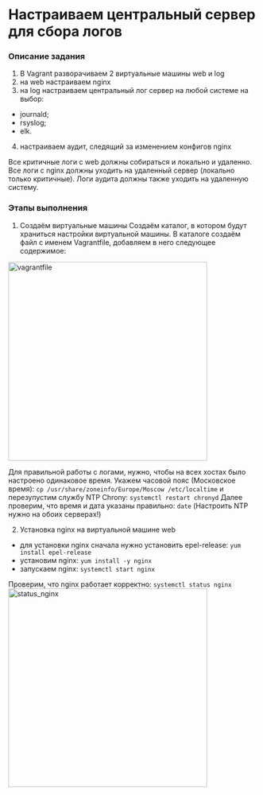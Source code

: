 # Настраиваем центральный сервер для сбора логов

### Описание задания
1. В Vagrant разворачиваем 2 виртуальные машины web и log  
2. на web настраиваем nginx  
3. на log настраиваем центральный лог сервер на любой системе на выбор:  
- journald;
- rsyslog;
- elk.
4. настраиваем аудит, следящий за изменением конфигов nginx 

Все критичные логи с web должны собираться и локально и удаленно.
Все логи с nginx должны уходить на удаленный сервер (локально только критичные).
Логи аудита должны также уходить на удаленную систему.

### Этапы выполнения

1. Создаём виртуальные машины
Создаём каталог, в котором будут храниться настройки виртуальной машины. В каталоге создаём файл с именем Vagrantfile, добавляем в него следующее содержимое:
<image src="/screens/vagrantfile.jpg" width="400" alt="vagrantfile">

Для правильной работы c логами, нужно, чтобы на всех хостах было настроено одинаковое время. 
Укажем часовой пояс (Московское время): ```cp /usr/share/zoneinfo/Europe/Moscow /etc/localtime```
и перезупустим службу NTP Chrony: ``` systemctl restart chronyd ```
Далее проверим, что время и дата указаны правильно: ``` date ```
(Настроить NTP нужно на обоих серверах!)  

2. Установка nginx на виртуальной машине web
- для установки nginx сначала нужно установить epel-release: ``` yum install epel-release ``` 
- установим nginx: ``` yum install -y nginx ```  
- запускаем nginx: ``` systemctl start nginx  ```

Проверим, что nginx работает корректно:
``` systemctl status nginx ```  
<image src="/screens/status_nginx.jpg" width="400" alt="status_nginx" >






